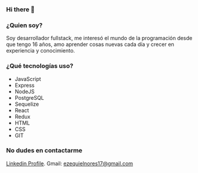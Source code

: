 ### Hi there 👋

<!--
**ezequielnores/ezequielnores** is a ✨ _special_ ✨ repository because its `README.md` (this file) appears on your GitHub profile.

Here are some ideas to get you started:

- 🔭 I’m currently working on ...
- 🌱 I’m currently learning ...
- 👯 I’m looking to collaborate on ...
- 🤔 I’m looking for help with ...
- 💬 Ask me about ...
- 📫 How to reach me: ...
- 😄 Pronouns: ...
- ⚡ Fun fact: ...
-->
### ¿Quien soy?
Soy desarrollador fullstack, me interesó el mundo de la programación desde que tengo 16 años, amo aprender cosas nuevas cada día y crecer en experiencia y conocimiento.

### ¿Qué tecnologías uso?
 - JavaScript
 - Express
 - NodeJS
 - PostgreSQL
 - Sequelize
 - React
 - Redux
 - HTML
 - CSS 
 - GIT

### No dudes en contactarme
[Linkedin Profile](https://www.linkedin.com/in/jos%C3%ADas-ezequiel-nores-584411239/).
Gmail: ezequielnores17@gmail.com
